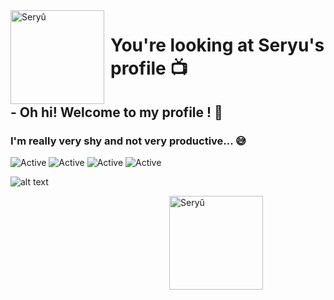 <img width="150" height="150" align="left" style="float: left; margin: 0 10px 0 0;" alt="Seryû" src="https://cdn.discordapp.com/attachments/688355222304587791/742990928574152734/IMG_7226.PNG.webp">

# You're looking at Seryu's profile 📺

## - Oh hi! Welcome to my profile ! 🌺

### I'm really very shy and not very productive... 😅

![Active](https://img.shields.io/badge/Langages-C%23%20%2F%20Js-ff69b4)
![Active](https://img.shields.io/badge/Enthusiasm-100%25-blueviolet) 
![Active](https://img.shields.io/badge/Experience-Beginner%20%2F%20Medium-blue)
![Active](https://img.shields.io/badge/%F0%9F%8C%8E-French%20%2F%20English-9cf)

![alt text](https://cdn.discordapp.com/attachments/727474203804041288/739702267296612413/a2e6c856951487658c5fd1a6440391a2.gif)

<img width="150" height="150" align="right" style="float: right; margin: 0 100px 0 0;" alt="Seryû" src="https://cdn.discordapp.com/attachments/539934820185407508/740679158920904704/astolfo_and_sieg_fate_and_1_more_drawn_by_haoro__sample-ca803692d2be99f1989c7c68f12a5062.png">
